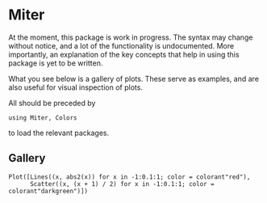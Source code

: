 # Miter

At the moment, this package is work in progress. The syntax may change without notice, and a lot of the functionality is undocumented. More importantly, an explanation of the key concepts that help in using this package is yet to be written.

What you see below is a gallery of plots. These serve as examples, and are also useful for visual inspection of plots.

All should be preceded by

```@example all
using Miter, Colors
```
to load the relevant packages.

## Gallery

```@example all
Plot([Lines((x, abs2(x)) for x in -1:0.1:1; color = colorant"red"),
      Scatter((x, (x + 1) / 2) for x in -1:0.1:1; color = colorant"darkgreen")])
```
